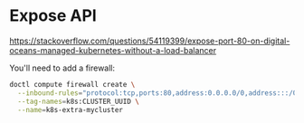 # Expose API

https://stackoverflow.com/questions/54119399/expose-port-80-on-digital-oceans-managed-kubernetes-without-a-load-balancer

You'll need to add a firewall:

```bash
doctl compute firewall create \
  --inbound-rules="protocol:tcp,ports:80,address:0.0.0.0/0,address:::/0 protocol:tcp,ports:443,address:0.0.0.0/0,address:::/0" \
  --tag-names=k8s:CLUSTER_UUID \
  --name=k8s-extra-mycluster
```
